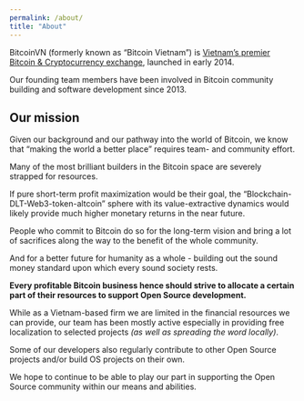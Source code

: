 ```yaml
---
permalink: /about/
title: "About"
---
```


BitcoinVN (formerly known as “Bitcoin Vietnam”) is [Vietnam’s premier Bitcoin & Cryptocurrency exchange](https://bitcoinvn.io), launched in early 2014.

Our founding team members have been involved in Bitcoin community building and software development since 2013.

## Our mission

Given our background and our pathway into the world of Bitcoin, we know that “making the world a better place” requires team- and community effort.

Many of the most brilliant builders in the Bitcoin space are severely strapped for resources.

If pure short-term profit maximization would be their goal, the “Blockchain-DLT-Web3-token-altcoin” sphere with its value-extractive dynamics would likely provide much higher monetary returns in the near future.

People who commit to Bitcoin do so for the long-term vision and bring a lot of sacrifices along the way to the benefit of the whole community.

And for a better future for humanity as a whole - building out the sound money standard upon which every sound society rests.

**Every profitable Bitcoin business hence should strive to allocate a certain part of their resources to support Open Source development.**

While as a Vietnam-based firm we are limited in the financial resources we can provide, our team has been mostly active especially in providing free localization to selected projects *(as well as spreading the word locally)*.

Some of our developers also regularly contribute to other Open Source projects and/or build OS projects on their own.

We hope to continue to be able to play our part in supporting the Open Source community within our means and abilities.

